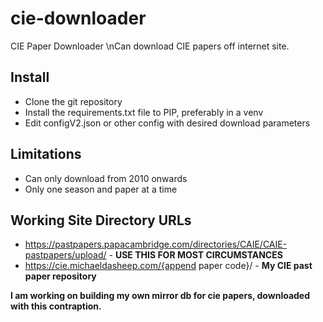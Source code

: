 # cie-downloader
CIE Paper Downloader
\nCan download CIE papers off internet site.

## Install
* Clone the git repository
* Install the requirements.txt file to PIP, preferably in a venv
* Edit configV2.json or other config with desired download parameters

## Limitations
* Can only download from 2010 onwards
* Only one season and paper at a time

## Working Site Directory URLs
* https://pastpapers.papacambridge.com/directories/CAIE/CAIE-pastpapers/upload/ - <b>USE THIS FOR MOST CIRCUMSTANCES</b>
* https://cie.michaeldasheep.com/{append paper code}/ - <b>My CIE past paper repository

I am working on building my own mirror db for cie papers, downloaded with this contraption. 